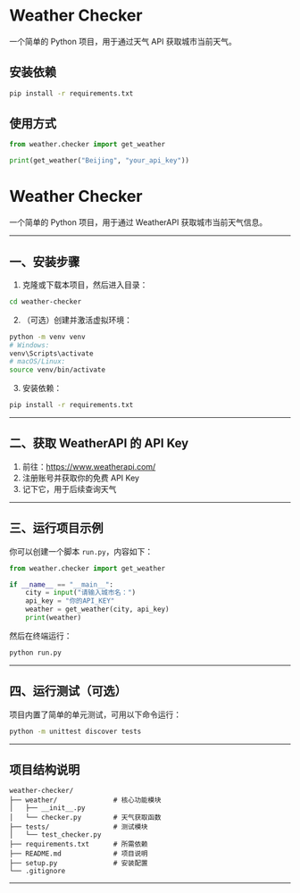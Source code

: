 # Weather Checker

一个简单的 Python 项目，用于通过天气 API 获取城市当前天气。

## 安装依赖

```bash
pip install -r requirements.txt
```

## 使用方式

```python
from weather.checker import get_weather

print(get_weather("Beijing", "your_api_key"))
```
# Weather Checker

一个简单的 Python 项目，用于通过 WeatherAPI 获取城市当前天气信息。

---

## 一、安装步骤

1. 克隆或下载本项目，然后进入目录：

```bash
cd weather-checker
```

2. （可选）创建并激活虚拟环境：

```bash
python -m venv venv
# Windows:
venv\Scripts\activate
# macOS/Linux:
source venv/bin/activate
```

3. 安装依赖：

```bash
pip install -r requirements.txt
```

---

## 二、获取 WeatherAPI 的 API Key

1. 前往：https://www.weatherapi.com/
2. 注册账号并获取你的免费 API Key
3. 记下它，用于后续查询天气

---

## 三、运行项目示例

你可以创建一个脚本 `run.py`，内容如下：

```python
from weather.checker import get_weather

if __name__ == "__main__":
    city = input("请输入城市名：")
    api_key = "你的API_KEY"
    weather = get_weather(city, api_key)
    print(weather)
```

然后在终端运行：

```bash
python run.py
```

---

## 四、运行测试（可选）

项目内置了简单的单元测试，可用以下命令运行：

```bash
python -m unittest discover tests
```

---

## 项目结构说明

```
weather-checker/
├── weather/              # 核心功能模块
│   ├── __init__.py
│   └── checker.py        # 天气获取函数
├── tests/                # 测试模块
│   └── test_checker.py
├── requirements.txt      # 所需依赖
├── README.md             # 项目说明
├── setup.py              # 安装配置
└── .gitignore
```

---
